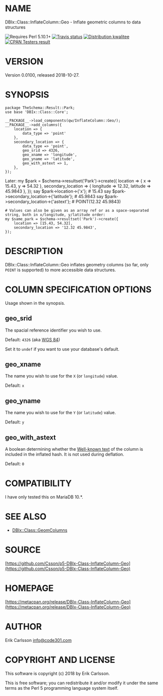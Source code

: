 # NAME

DBIx::Class::InflateColumn::Geo - Inflate geometric columns to data structures

<div>
    <p>
    <img src="https://img.shields.io/badge/perl-5.10.1+-blue.svg" alt="Requires Perl 5.10.1+" />
    <a href="https://travis-ci.org/Csson/p5-DBIx-Class-InflateColumn-Geo"><img src="https://api.travis-ci.org/Csson/p5-DBIx-Class-InflateColumn-Geo.svg?branch=master" alt="Travis status" /></a>
    <a href="http://cpants.cpanauthors.org/release/CSSON/DBIx-Class-InflateColumn-Geo-0.0100"><img src="http://badgedepot.code301.com/badge/kwalitee/CSSON/DBIx-Class-InflateColumn-Geo/0.0100" alt="Distribution kwalitee" /></a>
    <a href="http://matrix.cpantesters.org/?dist=DBIx-Class-InflateColumn-Geo%200.0100"><img src="http://badgedepot.code301.com/badge/cpantesters/DBIx-Class-InflateColumn-Geo/0.0100" alt="CPAN Testers result" /></a>
    </p>
</div>

# VERSION

Version 0.0100, released 2018-10-27.

# SYNOPSIS

    package TheSchema::Result::Park;
    use base 'DBIx::Class::Core';

    __PACKAGE__->load_components(qw/InflateColumn::Geo/);
    __PACKAGE__->add_columns({
        location => {
            data_type => 'point'
        },
        secondary_location => {
            data_type => 'point',
            geo_srid => 4326,
            geo_xname => 'longitude',
            geo_yname => 'latitude',
            geo_with_astext => 1,
        },
    });

Later:
    my $park = $schema->resultset('Park')->create({
        location => { x => 15.43, y => 54.32 },
        secondary\_location => { longitude => 12.32, latitude => 45.9843 },
    });
    say $park->location->{'x'};                  # 15.43
    say $park->secondary\_location->{'latitude'}; # 45.9843
    say $park->secondary\_location->{'astext'};   # POINT(12.32 45.9843)

    # Values can also be given as an array ref or as a space-separated string, both in x/longitude, y/latitude order:
    my $same_park = $schema->resultset('Park')->create({
        location => [15.43, 54.32],
        secondary_location => '12.32 45.9843',
    });

# DESCRIPTION

DBIx::Class::InflateColumn::Geo inflates geometry columns (so far, only `POINT` is supported) to more accessible data structures.

# COLUMN SPECIFICATION OPTIONS

Usage shown in the synopsis.

## geo\_srid

The spacial reference identifier you wish to use.

Default: `4326` (aka [WGS 84](http://spatialreference.org/ref/epsg/wgs-84/))

Set it to `undef` if you want to use your database's default.

## geo\_xname

The name you wish to use for the `X` (or `longitude`) value.

Default: `x`

## geo\_yname

The name you wish to use for the `Y` (or `latitude`) value.

Default: `y`

## geo\_with\_astext

A boolean determining whether the [Well-known text](https://en.wikipedia.org/wiki/Well-known_text) of the column is included in the inflated hash. It is not used during deflation.

Default: `0`

# COMPATIBILITY

I have only tested this on MariaDB 10.\*.

# SEE ALSO

- [DBIx::Class::GeomColumns](https://metacpan.org/pod/DBIx::Class::GeomColumns)

# SOURCE

[https://github.com/Csson/p5-DBIx-Class-InflateColumn-Geo](https://github.com/Csson/p5-DBIx-Class-InflateColumn-Geo)

# HOMEPAGE

[https://metacpan.org/release/DBIx-Class-InflateColumn-Geo](https://metacpan.org/release/DBIx-Class-InflateColumn-Geo)

# AUTHOR

Erik Carlsson <info@code301.com>

# COPYRIGHT AND LICENSE

This software is copyright (c) 2018 by Erik Carlsson.

This is free software; you can redistribute it and/or modify it under
the same terms as the Perl 5 programming language system itself.
